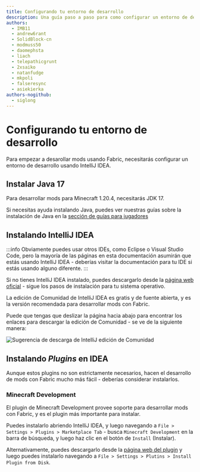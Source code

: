 ```yaml
---
title: Configurando tu entorno de desarrollo
description: Una guía paso a paso para como configurar un entorno de desarollo para crear mods usando Fabric.
authors:
  - IMB11
  - andrew6rant
  - SolidBlock-cn
  - modmuss50
  - daomephsta
  - liach
  - telepathicgrunt
  - 2xsaiko
  - natanfudge
  - mkpoli
  - falseresync
  - asiekierka
authors-nogithub:
  - siglong
---
```


# Configurando tu entorno de desarrollo

Para empezar a desarollar mods usando Fabric, necesitarás configurar un entorno de desarrollo usando IntelliJ IDEA.

## Instalar Java 17

Para desarrollar mods para Minecraft 1.20.4, necesitarás JDK 17.

Si necesitas ayuda instalando Java, puedes ver nuestras guías sobre la instalación de Java en la [sección de guías para jugadores](../../players/index.md)

## Instalando IntelliJ IDEA

:::info
Obviamente puedes usar otros IDEs, como Eclipse o Visual Studio Code, pero la mayoría de las páginas en esta documentación asumirán que estás usando IntelliJ IDEA - deberías visitar la documentación para tu IDE si estás usando alguno diferente.
:::

Si no tienes IntelliJ IDEA instalado, puedes descargarlo desde la [página web oficial](https://www.jetbrains.com/idea/download/) - sigue los pasos de instalación para tu sistema operativo.

La edición de Comunidad de IntelliJ IDEA es gratis y de fuente abierta, y es la versión recomendada para desarrollar mods con Fabric.

Puede que tengas que deslizar la página hacia abajo para encontrar los enlaces para descargar la edición de Comunidad - se ve de la siguiente manera:

![Sugerencia de descarga de IntelliJ edición de Comunidad](/assets/develop/getting-started/idea-community.png)

## Instalando _Plugins_ en IDEA

Aunque estos plugins no son estrictamente necesarios, hacen el desarrollo de mods con Fabric mucho más fácil - deberías considerar instalarlos.

### Minecraft Development

El plugin de Minecraft Development provee soporte para desarrollar mods con Fabric, y es el plugin más importante para instalar.

Puedes instalarlo abriendo IntelliJ IDEA, y luego navegando a `File > Settings > Plugins > Marketplace Tab` - busca `Minecraft Development` en la barra de búsqueda, y luego haz clic en el botón de `Install` (Instalar).

Alternativamente, puedes descargarlo desde la [página web del plugin](https://plugins.jetbrains.com/plugin/8327-minecraft-development) y luego puedes instalarlo navegando a `File > Settings > Plutins > Install Plugin from Disk`.
